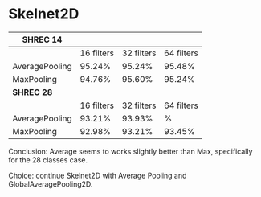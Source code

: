 # Skelnet2D
 
| **SHREC 14**       |            |            |            |
|----------------|------------|------------|------------|
|                | 16 filters | 32 filters | 64 filters |
| AveragePooling | 95.24%          | 95.24%          | 95.48%          |
| MaxPooling     | 94.76%     | 95.60%     | 95.24%          |
| **SHREC 28**       |            |            |            |
|                | 16 filters | 32 filters | 64 filters |
| AveragePooling | 93.21%          | 93.93%          | %          |
| MaxPooling     | 92.98%          | 93.21%          | 93.45%          |


Conclusion: Average seems to works slightly better than Max, specifically for the 28 classes case.

Choice: continue Skelnet2D with Average Pooling and GlobalAveragePooling2D.